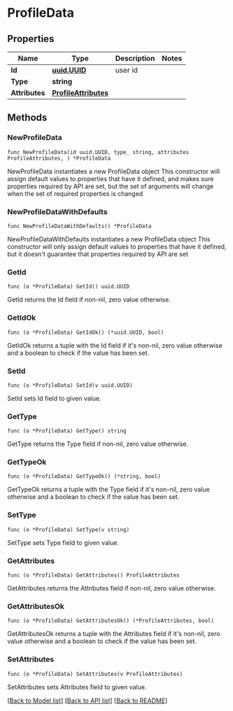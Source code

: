 # ProfileData

## Properties

Name | Type | Description | Notes
------------ | ------------- | ------------- | -------------
**Id** | [**uuid.UUID**](uuid.UUID.md) | user id | 
**Type** | **string** |  | 
**Attributes** | [**ProfileAttributes**](ProfileAttributes.md) |  | 

## Methods

### NewProfileData

`func NewProfileData(id uuid.UUID, type_ string, attributes ProfileAttributes, ) *ProfileData`

NewProfileData instantiates a new ProfileData object
This constructor will assign default values to properties that have it defined,
and makes sure properties required by API are set, but the set of arguments
will change when the set of required properties is changed

### NewProfileDataWithDefaults

`func NewProfileDataWithDefaults() *ProfileData`

NewProfileDataWithDefaults instantiates a new ProfileData object
This constructor will only assign default values to properties that have it defined,
but it doesn't guarantee that properties required by API are set

### GetId

`func (o *ProfileData) GetId() uuid.UUID`

GetId returns the Id field if non-nil, zero value otherwise.

### GetIdOk

`func (o *ProfileData) GetIdOk() (*uuid.UUID, bool)`

GetIdOk returns a tuple with the Id field if it's non-nil, zero value otherwise
and a boolean to check if the value has been set.

### SetId

`func (o *ProfileData) SetId(v uuid.UUID)`

SetId sets Id field to given value.


### GetType

`func (o *ProfileData) GetType() string`

GetType returns the Type field if non-nil, zero value otherwise.

### GetTypeOk

`func (o *ProfileData) GetTypeOk() (*string, bool)`

GetTypeOk returns a tuple with the Type field if it's non-nil, zero value otherwise
and a boolean to check if the value has been set.

### SetType

`func (o *ProfileData) SetType(v string)`

SetType sets Type field to given value.


### GetAttributes

`func (o *ProfileData) GetAttributes() ProfileAttributes`

GetAttributes returns the Attributes field if non-nil, zero value otherwise.

### GetAttributesOk

`func (o *ProfileData) GetAttributesOk() (*ProfileAttributes, bool)`

GetAttributesOk returns a tuple with the Attributes field if it's non-nil, zero value otherwise
and a boolean to check if the value has been set.

### SetAttributes

`func (o *ProfileData) SetAttributes(v ProfileAttributes)`

SetAttributes sets Attributes field to given value.



[[Back to Model list]](../README.md#documentation-for-models) [[Back to API list]](../README.md#documentation-for-api-endpoints) [[Back to README]](../README.md)


